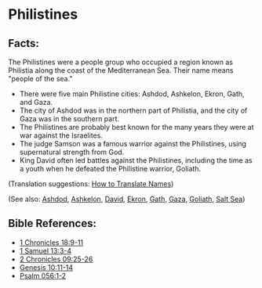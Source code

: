 # Philistines #

## Facts: ##

The Philistines were a people group who occupied a region known as Philistia​ along the coast of the Mediterranean Sea. Their name means "people of the sea."

* There were five main Philistine cities: Ashdod, Ashkelon, Ekron, Gath, and Gaza.
* The city of Ashdod was in the northern part of Philistia, and the city of Gaza was in the southern part.
* The Philistines are probably best known for the many years they were at war against the Israelites.
* The judge Samson was a famous warrior against the Philistines, using supernatural strength from God.
* King David often led battles against the Philistines, including the time as a youth when he defeated the Philistine warrior, Goliath.

(Translation suggestions: [How to Translate Names](en/ta-vol1/translate/man/translate-names))

(See also: [Ashdod](../other/ashdod.md), [Ashkelon](../other/ashkelon.md), [David](../other/david.md), [Ekron](../other/ekron.md), [Gath](../other/gath.md), [Gaza](../other/gaza.md), [Goliath](../other/goliath.md), [Salt Sea](../other/saltsea.md))

## Bible References: ##

* [1 Chronicles 18:9-11](en/tn/1ch/help/18/09)
* [1 Samuel 13:3-4](en/tn/1sa/help/13/03)
* [2 Chronicles 09:25-26](en/tn/2ch/help/09/25)
* [Genesis 10:11-14](en/tn/gen/help/10/11)
* [Psalm 056:1-2](en/tn/psa/help/56/01)